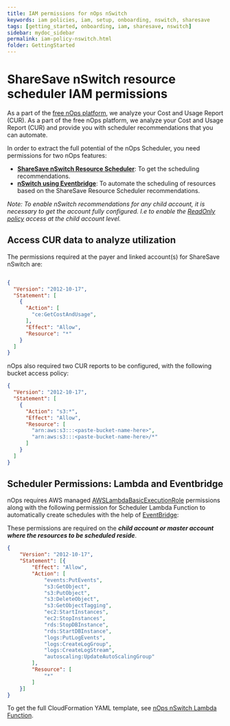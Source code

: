 ```yaml
---
title: IAM permissions for nOps nSwitch
keywords: iam policies, iam, setup, onboarding, nswitch, sharesave
tags: [getting_started, onboarding, iam, sharesave, nswitch]
sidebar: mydoc_sidebar
permalink: iam-policy-nswitch.html
folder: GettingStarted
---
```



# ShareSave nSwitch resource scheduler IAM permissions #


As a part of the [free nOps platform](iam-policy-nops-free-platform.html), we analyze your Cost and Usage Report (CUR). As a part of the free nOps platform, we analyze your Cost and Usage Report (CUR) and provide you with scheduler recommendations that you can automate.

In order to extract the full potential of the nOps Scheduler, you need permissions for two nOps features:

* **[ShareSave nSwitch Resource Scheduler](iam-policy-nswitch.html)**: To get the scheduling recommendations.
* **[nSwitch using Eventbridge](#scheduler-permissions-lambda-and-eventbridge)**: To automate the scheduling of resources based on the ShareSave Resource Scheduler recommendations.

_Note: To enable nSwitch recommendations for any child account, it is necessary to get the account fully configured. I.e to enable the [ReadOnly policy](iam-policy-nops-free-platform.html#linked-account-iam-policy-json) access at the child account level._

## Access CUR data to analyze utilization ##

The permissions required at the payer and linked account(s) for ShareSave nSwitch are:

```json

{
  "Version": "2012-10-17",
  "Statement": [
    {
      "Action": [
        "ce:GetCostAndUsage",
      ],
      "Effect": "Allow",
      "Resource": "*"
    }
  ]
}

```

nOps also required two CUR reports to be configured, with the following bucket access policy:

```json
{
  "Version": "2012-10-17",
  "Statement": [
    {
      "Action": "s3:*",
      "Effect": "Allow",
      "Resource": [
        "arn:aws:s3:::<paste-bucket-name-here>",
        "arn:aws:s3:::<paste-bucket-name-here>/*"
      ]
    }
  ]
}

```

## Scheduler Permissions: Lambda and Eventbridge ##


nOps requires AWS managed [AWSLambdaBasicExecutionRole](https://console.aws.amazon.com/iam/home#policies/arn:aws:iam::aws:policy/service-role/AWSLambdaBasicExecutionRole) permissions along with the following permission for Scheduler Lambda Function to automatically create schedules with the help of [EventBridge](using-nswitch-to-reduce-costs.html):

These permissions are required on the **_child account or master account where the resources to be scheduled reside_**.

```json
{
    "Version": "2012-10-17",
    "Statement": [{
        "Effect": "Allow",
        "Action": [
            "events:PutEvents",
            "s3:GetObject",
            "s3:PutObject",
            "s3:DeleteObject",
            "s3:GetObjectTagging",
            "ec2:StartInstances",
            "ec2:StopInstances",
            "rds:StopDBInstance",
            "rds:StartDBInstance",
            "logs:PutLogEvents",
            "logs:CreateLogGroup",
            "logs:CreateLogStream",
            "autoscaling:UpdateAutoScalingGroup"
        ],
        "Resource": [
            "*"
        ]
    }]
}

```

To get the full CloudFormation YAML template, see [nOps nSwitch Lambda Function](https://github.com/nops-io/nops-rules-lambda/blob/master/scheduler/scheduler.yml).